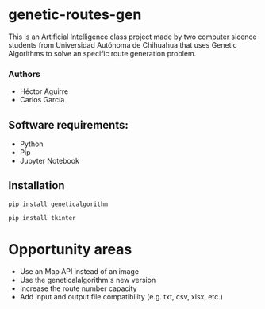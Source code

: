 # genetic-routes-gen
This is an Artificial Intelligence class project made by two computer sicence students from Universidad Autónoma de Chihuahua that uses Genetic Algorithms to solve an specific route generation problem.

### Authors 
- Héctor Aguirre
- Carlos García

## Software requirements:
- Python
- Pip
- Jupyter Notebook

## Installation
```
pip install geneticalgorithm
```
```
pip install tkinter
```

# Opportunity areas
- Use an Map API instead of an image
- Use the geneticalalgorithm's new version 
- Increase the route number capacity
- Add input and output file compatibility (e.g. txt, csv, xlsx, etc.)
